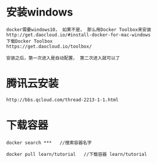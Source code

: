 
# 安装windows


	docker需要windows10， 如果不是， 那么用Docker Toolbox来安装
	http://get.daocloud.io/#install-docker-for-mac-windows
	下载Docker Toolbox
	https://get.daocloud.io/toolbox/

	安装之后，第一次进入是自动配置， 第二次进入就可以了


	
# 腾讯云安装

	http://bbs.qcloud.com/thread-2213-1-1.html


# 下载容器

	docker search ***	//搜索容器名字

	docker pull learn/tutorial   //下载容器	learn/tutorial	

